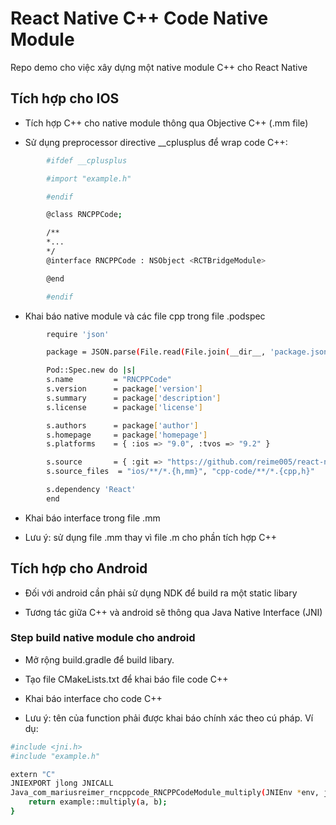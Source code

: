 # React Native C++ Code Native Module

Repo demo cho việc xây dựng một native module C++ cho React Native

## Tích hợp cho IOS

- Tích hợp C++ cho native module thông qua Objective C++ (.mm file)

- Sử dụng preprocessor directive __cplusplus để wrap code C++:

```bash
        #ifdef __cplusplus

        #import "example.h"

        #endif

        @class RNCPPCode;

        /**
        *...
        */
        @interface RNCPPCode : NSObject <RCTBridgeModule>

        @end

        #endif
```

- Khai báo native module và các file cpp trong file .podspec

```bash
        require 'json'

        package = JSON.parse(File.read(File.join(__dir__, 'package.json')))

        Pod::Spec.new do |s|
        s.name         = "RNCPPCode"
        s.version      = package['version']
        s.summary      = package['description']
        s.license      = package['license']

        s.authors      = package['author']
        s.homepage     = package['homepage']
        s.platforms    = { :ios => "9.0", :tvos => "9.2" }

        s.source       = { :git => "https://github.com/reime005/react-native-cpp-code.git", :tag => "s.version" }
        s.source_files  = "ios/**/*.{h,mm}", "cpp-code/**/*.{cpp,h}"

        s.dependency 'React'
        end
```

- Khai báo interface trong file .mm

- Lưu ý: sử dụng file .mm thay vì file .m cho phần tích hợp C++

## Tích hợp cho Android

- Đối với android cần phải sử dụng NDK để build ra một static libary

- Tương tác giữa C++ và android sẽ thông qua Java Native Interface (JNI)

### Step build native module cho android

- Mở rộng build.gradle để build libary.

- Tạo file CMakeLists.txt để khai báo file code C++

- Khai báo interface cho code C++

- Lưu ý: tên của function phải được khai báo chính xác theo cú pháp. Ví dụ:

```bash
#include <jni.h>
#include "example.h"

extern "C"
JNIEXPORT jlong JNICALL
Java_com_mariusreimer_rncppcode_RNCPPCodeModule_multiply(JNIEnv *env, jclass type, jlong a, jlong b) {
    return example::multiply(a, b);
}
```
